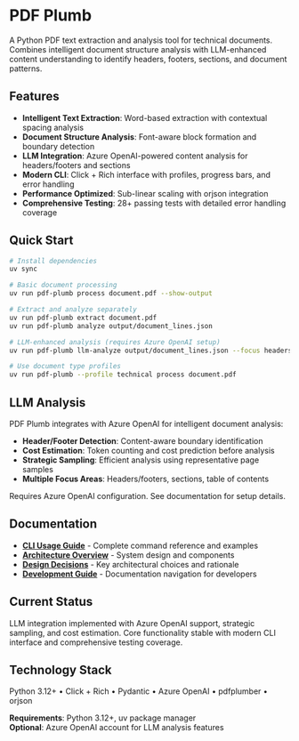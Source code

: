 # PDF Plumb

A Python PDF text extraction and analysis tool for technical documents. Combines intelligent document structure analysis with LLM-enhanced content understanding to identify headers, footers, sections, and document patterns.

## Features

- **Intelligent Text Extraction**: Word-based extraction with contextual spacing analysis
- **Document Structure Analysis**: Font-aware block formation and boundary detection
- **LLM Integration**: Azure OpenAI-powered content analysis for headers/footers and sections
- **Modern CLI**: Click + Rich interface with profiles, progress bars, and error handling
- **Performance Optimized**: Sub-linear scaling with orjson integration
- **Comprehensive Testing**: 28+ passing tests with detailed error handling coverage

## Quick Start

```bash
# Install dependencies
uv sync

# Basic document processing
uv run pdf-plumb process document.pdf --show-output

# Extract and analyze separately
uv run pdf-plumb extract document.pdf
uv run pdf-plumb analyze output/document_lines.json

# LLM-enhanced analysis (requires Azure OpenAI setup)
uv run pdf-plumb llm-analyze output/document_lines.json --focus headers-footers

# Use document type profiles
uv run pdf-plumb --profile technical process document.pdf
```

## LLM Analysis

PDF Plumb integrates with Azure OpenAI for intelligent document analysis:

- **Header/Footer Detection**: Content-aware boundary identification
- **Cost Estimation**: Token counting and cost prediction before analysis
- **Strategic Sampling**: Efficient analysis using representative page samples
- **Multiple Focus Areas**: Headers/footers, sections, table of contents

Requires Azure OpenAI configuration. See documentation for setup details.

## Documentation

- **[CLI Usage Guide](CLI_USAGE.md)** - Complete command reference and examples
- **[Architecture Overview](ARCHITECTURE.md)** - System design and components
- **[Design Decisions](DESIGN_DECISIONS.md)** - Key architectural choices and rationale
- **[Development Guide](CLAUDE.md)** - Documentation navigation for developers

## Current Status

LLM integration implemented with Azure OpenAI support, strategic sampling, and cost estimation. Core functionality stable with modern CLI interface and comprehensive testing coverage.

## Technology Stack

Python 3.12+ • Click + Rich • Pydantic • Azure OpenAI • pdfplumber • orjson

**Requirements**: Python 3.12+, uv package manager  
**Optional**: Azure OpenAI account for LLM analysis features